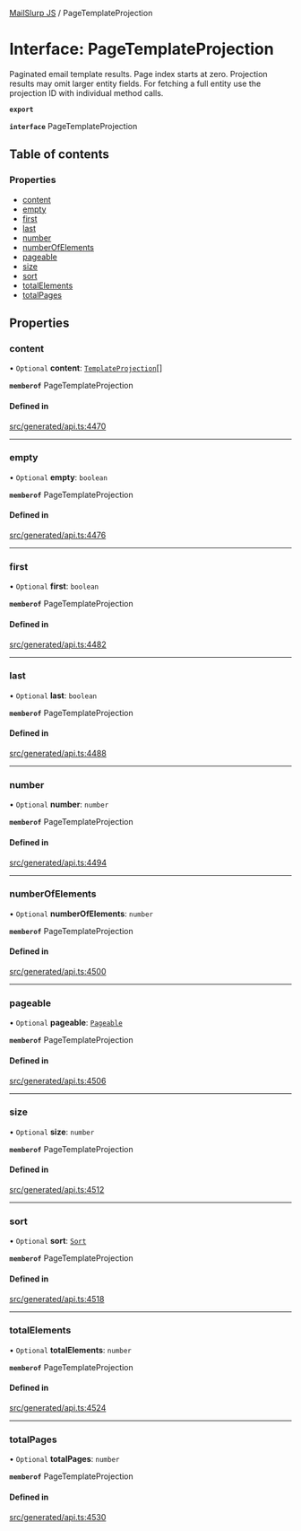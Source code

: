 [MailSlurp JS](../README.md) / PageTemplateProjection

# Interface: PageTemplateProjection

Paginated email template results. Page index starts at zero. Projection results may omit larger entity fields. For fetching a full entity use the projection ID with individual method calls.

**`export`**

**`interface`** PageTemplateProjection

## Table of contents

### Properties

- [content](PageTemplateProjection.md#content)
- [empty](PageTemplateProjection.md#empty)
- [first](PageTemplateProjection.md#first)
- [last](PageTemplateProjection.md#last)
- [number](PageTemplateProjection.md#number)
- [numberOfElements](PageTemplateProjection.md#numberofelements)
- [pageable](PageTemplateProjection.md#pageable)
- [size](PageTemplateProjection.md#size)
- [sort](PageTemplateProjection.md#sort)
- [totalElements](PageTemplateProjection.md#totalelements)
- [totalPages](PageTemplateProjection.md#totalpages)

## Properties

### content

• `Optional` **content**: [`TemplateProjection`](TemplateProjection.md)[]

**`memberof`** PageTemplateProjection

#### Defined in

[src/generated/api.ts:4470](https://github.com/mailslurp/mailslurp-client/blob/f0f645f/src/generated/api.ts#L4470)

___

### empty

• `Optional` **empty**: `boolean`

**`memberof`** PageTemplateProjection

#### Defined in

[src/generated/api.ts:4476](https://github.com/mailslurp/mailslurp-client/blob/f0f645f/src/generated/api.ts#L4476)

___

### first

• `Optional` **first**: `boolean`

**`memberof`** PageTemplateProjection

#### Defined in

[src/generated/api.ts:4482](https://github.com/mailslurp/mailslurp-client/blob/f0f645f/src/generated/api.ts#L4482)

___

### last

• `Optional` **last**: `boolean`

**`memberof`** PageTemplateProjection

#### Defined in

[src/generated/api.ts:4488](https://github.com/mailslurp/mailslurp-client/blob/f0f645f/src/generated/api.ts#L4488)

___

### number

• `Optional` **number**: `number`

**`memberof`** PageTemplateProjection

#### Defined in

[src/generated/api.ts:4494](https://github.com/mailslurp/mailslurp-client/blob/f0f645f/src/generated/api.ts#L4494)

___

### numberOfElements

• `Optional` **numberOfElements**: `number`

**`memberof`** PageTemplateProjection

#### Defined in

[src/generated/api.ts:4500](https://github.com/mailslurp/mailslurp-client/blob/f0f645f/src/generated/api.ts#L4500)

___

### pageable

• `Optional` **pageable**: [`Pageable`](Pageable.md)

**`memberof`** PageTemplateProjection

#### Defined in

[src/generated/api.ts:4506](https://github.com/mailslurp/mailslurp-client/blob/f0f645f/src/generated/api.ts#L4506)

___

### size

• `Optional` **size**: `number`

**`memberof`** PageTemplateProjection

#### Defined in

[src/generated/api.ts:4512](https://github.com/mailslurp/mailslurp-client/blob/f0f645f/src/generated/api.ts#L4512)

___

### sort

• `Optional` **sort**: [`Sort`](Sort.md)

**`memberof`** PageTemplateProjection

#### Defined in

[src/generated/api.ts:4518](https://github.com/mailslurp/mailslurp-client/blob/f0f645f/src/generated/api.ts#L4518)

___

### totalElements

• `Optional` **totalElements**: `number`

**`memberof`** PageTemplateProjection

#### Defined in

[src/generated/api.ts:4524](https://github.com/mailslurp/mailslurp-client/blob/f0f645f/src/generated/api.ts#L4524)

___

### totalPages

• `Optional` **totalPages**: `number`

**`memberof`** PageTemplateProjection

#### Defined in

[src/generated/api.ts:4530](https://github.com/mailslurp/mailslurp-client/blob/f0f645f/src/generated/api.ts#L4530)
